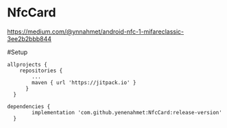 # NfcCard

https://medium.com/@ynnahmet/android-nfc-1-mifareclassic-3ee2b2bbb844


#Setup

    allprojects {
	  	repositories {
	  		...
		  	maven { url 'https://jitpack.io' }
		  }
	  }
  
  	dependencies {
	        implementation 'com.github.yenenahmet:NfcCard:release-version'
	  }
